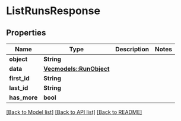 # ListRunsResponse

## Properties

Name | Type | Description | Notes
------------ | ------------- | ------------- | -------------
**object** | **String** |  | 
**data** | [**Vec<models::RunObject>**](RunObject.md) |  | 
**first_id** | **String** |  | 
**last_id** | **String** |  | 
**has_more** | **bool** |  | 

[[Back to Model list]](../README.md#documentation-for-models) [[Back to API list]](../README.md#documentation-for-api-endpoints) [[Back to README]](../README.md)


